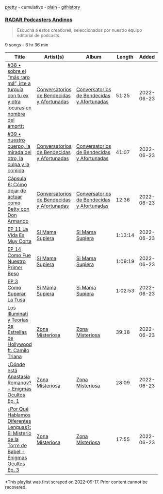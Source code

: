 [pretty](/playlists/pretty/37i9dQZF1DWURpudUPHCVg.md) - cumulative - [plain](/playlists/plain/37i9dQZF1DWURpudUPHCVg) - [githistory](https://github.githistory.xyz/mackorone/spotify-playlist-archive/blob/main/playlists/plain/37i9dQZF1DWURpudUPHCVg)

### [RADAR Podcasters Andinos](https://open.spotify.com/playlist/37i9dQZF1DWURpudUPHCVg)

> Escucha a estos creadores, seleccionados por nuestro equipo editorial de podcasts.

9 songs - 6 hr 36 min

| Title | Artist(s) | Album | Length | Added | Removed |
|---|---|---|---|---|---|
| [\#38 • sobre el “más raro má”, irte a turquía con tu ex y otra locuras en nombre del amorttt](https://open.spotify.com/episode/2PRA5x9voOHTZq0rlJLxsx) | [Conversatorios de Bendecidas y Afortunadas](https://open.spotify.com/show/2tHeUnJ1VOrxisw5avnbg2) | [Conversatorios de Bendecidas y Afortunadas](https://open.spotify.com/show/2tHeUnJ1VOrxisw5avnbg2) | 51:25 | 2022-06-23 | 2023-01-18 |
| [\#39 • nuestro cuerpo, la mirada del otro, la culpa y la comida](https://open.spotify.com/episode/3PTyO8ap6ACstCi77dhzLN) | [Conversatorios de Bendecidas y Afortunadas](https://open.spotify.com/show/2tHeUnJ1VOrxisw5avnbg2) | [Conversatorios de Bendecidas y Afortunadas](https://open.spotify.com/show/2tHeUnJ1VOrxisw5avnbg2) | 41:07 | 2022-06-23 | 2023-01-18 |
| [Cápsula 6: Cómo dejar de actuar como Betty con Don Armando ](https://open.spotify.com/episode/32NQMEXCZksk4A3H7TYaXn) | [Conversatorios de Bendecidas y Afortunadas](https://open.spotify.com/show/2tHeUnJ1VOrxisw5avnbg2) | [Conversatorios de Bendecidas y Afortunadas](https://open.spotify.com/show/2tHeUnJ1VOrxisw5avnbg2) | 12:36 | 2022-06-23 | 2023-01-18 |
| [EP 11 La Vida Es Muy Corta](https://open.spotify.com/episode/7r6SqShtn2nQUdcbjnKZpw) | [Si Mama Supiera](https://open.spotify.com/show/5ktHb1M3MPPMnZhyaG63kv) | [Si Mama Supiera](https://open.spotify.com/show/5ktHb1M3MPPMnZhyaG63kv) | 1:13:14 | 2022-06-23 | 2023-01-18 |
| [EP 14 Como Fue Nuestro Primer Beso](https://open.spotify.com/episode/0JihBpQg4rnBRsY4wTrNQe) | [Si Mama Supiera](https://open.spotify.com/show/5ktHb1M3MPPMnZhyaG63kv) | [Si Mama Supiera](https://open.spotify.com/show/5ktHb1M3MPPMnZhyaG63kv) | 1:09:19 | 2022-06-23 | 2023-01-18 |
| [EP 3 Como Superar La Tusa](https://open.spotify.com/episode/53k5uKfHp7FMUu5WMJ5e7P) | [Si Mama Supiera](https://open.spotify.com/show/5ktHb1M3MPPMnZhyaG63kv) | [Si Mama Supiera](https://open.spotify.com/show/5ktHb1M3MPPMnZhyaG63kv) | 1:02:53 | 2022-06-23 | 2023-01-18 |
| [Los Illuminati y Teorías de Estrellas de Hollywood ft\. Camilo Triana](https://open.spotify.com/episode/1KuwsIYwGzDTvmxkU7rTBO) | [Zona Misteriosa ](https://open.spotify.com/show/2bD9TpDoenXneLPYA9q0gz) | [Zona Misteriosa ](https://open.spotify.com/show/2bD9TpDoenXneLPYA9q0gz) | 39:18 | 2022-06-23 | 2023-01-18 |
| [¿Dónde está Anastasia Romanov? \- Enigmas Ocultos Ep\. 1](https://open.spotify.com/episode/4IVyT2Qvlp6PGY8K1EaXuA) | [Zona Misteriosa ](https://open.spotify.com/show/2bD9TpDoenXneLPYA9q0gz) | [Zona Misteriosa ](https://open.spotify.com/show/2bD9TpDoenXneLPYA9q0gz) | 28:09 | 2022-06-23 | 2023-01-18 |
| [¿Por Qué Hablamos Diferentes Lenguas?: El Misterio de la Torre de Babel \- Enigmas Ocultos Ep\. 3](https://open.spotify.com/episode/3A9e2w7CAzJJrpbfpvE9Wt) | [Zona Misteriosa ](https://open.spotify.com/show/2bD9TpDoenXneLPYA9q0gz) | [Zona Misteriosa ](https://open.spotify.com/show/2bD9TpDoenXneLPYA9q0gz) | 17:55 | 2022-06-23 | 2023-01-18 |

\*This playlist was first scraped on 2022-09-17. Prior content cannot be recovered.

